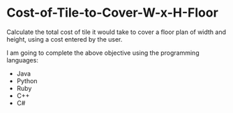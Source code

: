 # Cost-of-Tile-to-Cover-W-x-H-Floor
Calculate the total cost of tile it would take to cover a floor plan of width and height, using a cost entered by the user.

I am going to complete the above objective using the programming languages:
  * Java
  * Python
  * Ruby
  * C++
  * C#
